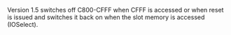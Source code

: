 Version 1.5 switches off C800-CFFF when CFFF is accessed or when reset is issued and switches it back on when the slot memory is accessed (IOSelect).


